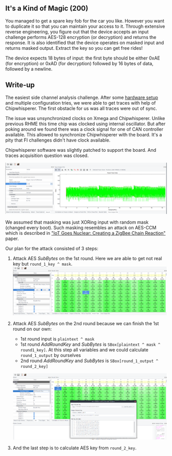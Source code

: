 ## It's a Kind of Magic (200)

You managed to get a spare key fob for the car you like. However you want to duplicate it so that you can maintain your access to it. Through extensive reverse engineering, you figure out that the device accepts an input challenge performs AES-128 encryption (or decryption) and returns the response. It is also identified that the device operates on masked input and returns masked output. Extract the key so you can get free rides!

The device expects 18 bytes of input: the first byte should be either 0xAE (for encryption) or 0xAD (for decryption) followed by 16 bytes of data, followed by a newline.

## Write-up

The easiest side channel analysis challenge. After some [hardware setup](hw.md) and multiple configuration tries, we were able to get traces with help of Chipwhisperer. The first obstacle for us was all traces were out of sync.

The issue was unsynchronized clocks on Xmega and Chipwhisperer. Unlike previous RHME this time chip was clocked using internal oscillator. But after poking around we found there was a clock signal for one of CAN controller available. This allowed to synchronize Chipwhisperer with the board. It's a pity that FI challenges didn't have clock available.

Chipwhisperer software was slightly patched to support the board. And traces acquisition question was closed.

![SCA1](images/itskindofmagic1.png)

We assumed that masking was just XORing input with random mask (changed every boot). Such masking resembles an attack on AES-CCM which is described in ["IoT Goes Nuclear: Creating a ZigBee Chain Reaction"](http://iotworm.eyalro.net) paper.

Our plan for the attack consisted of 3 steps:
1. Attack AES _SubBytes_ on the 1st round. Here we are able to get not real key but `round_1_key ^ mask`.
    ![SCA2](images/itskindofmagic2.png)

1. Attack AES _SubBytes_ on the 2nd round because we can finish the 1st round on our own:
    - 1st round input is `plaintext ^ mask`
    - 1st round _AddRoundKey_ and _SubBytes_ is `SBox[plaintext ^ mask ^ round1_key]`. At this step all variables and we could calculate `round_1_output` by ourselves
    - 2nd round  _AddRoundKey_ and _SubBytes_ is `SBox[round_1_output ^ round_2_key]`

    ![SCA3](images/itskindofmagic3.png)

1. And the last step is to calculate AES key from `round_2_key`.